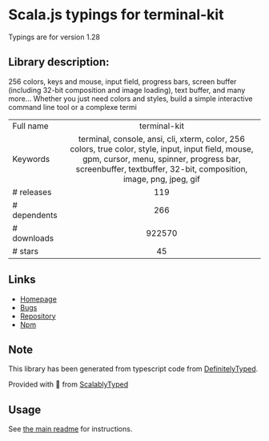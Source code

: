 
# Scala.js typings for terminal-kit

Typings are for version 1.28

## Library description:
256 colors, keys and mouse, input field, progress bars, screen buffer (including 32-bit composition and image loading), text buffer, and many more... Whether you just need colors and styles, build a simple interactive command line tool or a complexe termi

|                    |                 |
| ------------------ | :-------------: |
| Full name          | terminal-kit |
| Keywords           | terminal, console, ansi, cli, xterm, color, 256 colors, true color, style, input, input field, mouse, gpm, cursor, menu, spinner, progress bar, screenbuffer, textbuffer, 32-bit, composition, image, png, jpeg, gif |
| # releases         | 119 |
| # dependents       | 266 |
| # downloads        | 922570 |
| # stars            | 45 |

## Links
- [Homepage](https://github.com/cronvel/terminal-kit#readme)
- [Bugs](https://github.com/cronvel/terminal-kit/issues)
- [Repository](https://github.com/cronvel/terminal-kit)
- [Npm](https://www.npmjs.com/package/terminal-kit)
    


## Note
This library has been generated from typescript code from [DefinitelyTyped](https://definitelytyped.org).

Provided with :purple_heart: from [ScalablyTyped](https://github.com/oyvindberg/ScalablyTyped)

## Usage
See [the main readme](../../readme.md) for instructions.


